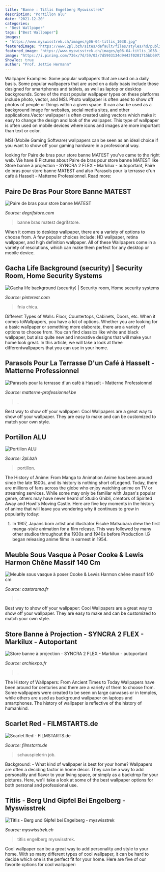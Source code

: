 ```yaml
---
title: "Banne : Titlis Engelberg Myswisstrek"
description: "Portillon alu"
date: "2021-12-20"
categories:
- "Best Wallpaper"
tags: ["Best Wallpaper"]
images:
- "https://www.myswisstrek.ch/images/g06-04-titlis_1038.jpg"
featuredImage: "https://www.2pl.bzh/sites/default/files/styles/hd/public/images/portillon-aluminium-ferronnerie-vert.jpg?itok=Ml2xtY-m"
featured_image: "https://www.myswisstrek.ch/images/g06-04-titlis_1038.jpg"
image: "https://i.pinimg.com/736x/7d/59/03/7d5903134d9443f0201715bb6973d44b.jpg"
ShowToc: true
author: "Prof. Jettie Hermann"
---
```



Wallpaper Examples: Some popular wallpapers that are used on a daily basis.
Some popular wallpapers that are used on a daily basis include those designed for smartphones and tablets, as well as laptop or desktop backgrounds. Some of the most popular wallpaper types on these platforms include photo, vector, and MSI. 
Photo wallpaper is often used to show off photos of people or things within a given space. It can also be used as a background image for websites, social media sites, and other applications.Vector wallpaper is often created using vectors which make it easy to change the design and look of the wallpaper. This type of wallpaper is often used on mobile devices where icons and images are more important than text or color. 

MSI (Mobile Gaming Software) wallpapers can be seen as an ideal choice if you want to show off your gaming hardware in a professional way.

	

		
looking for Paire de bras pour store banne MATEST you've came to the right web. We have 8 Pictures about Paire de bras pour store banne MATEST like Store banne à projection - SYNCRA 2 FLEX - Markilux - autoportant, Paire de bras pour store banne MATEST and also Parasols pour la terrasse d&#039;un café à Hasselt - Matterne Professionnel. Read more:
		
    
## Paire De Bras Pour Store Banne MATEST

<img loading=lazy src="https://www.degrifstore.com/piecesdetacheespourstoresetvolets/contents/media/l_griffe_droite_store_matest_ancien.jpg" onerror="this.onerror=null;this.src='https://tse4.mm.bing.net/th?id=OIP.tSR6BNilkYwS67Yzk4WoigHaFj&amp;pid=15.1';" alt="Paire de bras pour store banne MATEST">

_Source: degrifstore.com_

>banne bras matest degrifstore. 

	

When it comes to desktop wallpaper, there are a variety of options to choose from. A few popular choices include: HD wallpaper, retina wallpaper, and high definition wallpaper. All of these Wallpapers come in a variety of resolutions, which can make them perfect for any desktop or mobile device. 

    
## Gacha Life Background (security) | Security Room, Home Security Systems

<img loading=lazy src="https://i.pinimg.com/736x/7d/59/03/7d5903134d9443f0201715bb6973d44b.jpg" onerror="this.onerror=null;this.src='https://tse3.mm.bing.net/th?id=OIP.1dxRyn1_lHLhAU2ZoplXhAHaEJ&amp;pid=15.1';" alt="Gacha life background (security) | Security room, Home security systems">

_Source: pinterest.com_

>fnia chica. 

	

Different Types of Walls: Floor, Countertops, Cabinets, Doors, etc.
When it comes toWallpapers, you have a lot of options. Whether you are looking for a basic wallpaper or something more elaborate, there are a variety of options to choose from. You can find classics like white and black wallpaper, but also quite new and innovative designs that will make your home look great. In this article, we will take a look at three differentwallpapers that you can use in your home.

    
## Parasols Pour La Terrasse D&#039;un Café à Hasselt - Matterne Professionnel

<img loading=lazy src="https://www.matterne-professionnel.be/wp-content/uploads/2021/02/parasol-terrasse-horeca.jpg" onerror="this.onerror=null;this.src='https://tse2.mm.bing.net/th?id=OIP.QEZ9Tu5ZMAbGZbH7EM1dNgHaEK&amp;pid=15.1';" alt="Parasols pour la terrasse d&#039;un café à Hasselt - Matterne Professionnel">

_Source: matterne-professionnel.be_

>. 

	

Best way to show off your wallpaper:
Cool Wallpapers are a great way to show off your wallpaper. They are easy to make and can be customized to match your own style.

    
## Portillon ALU

<img loading=lazy src="https://www.2pl.bzh/sites/default/files/styles/hd/public/images/portillon-aluminium-ferronnerie-vert.jpg?itok=Ml2xtY-m" onerror="this.onerror=null;this.src='https://tse4.mm.bing.net/th?id=OIP.Bg9rQXRVCWJmWGFf0iDlJgHaJ4&amp;pid=15.1';" alt="Portillon ALU">

_Source: 2pl.bzh_

>portillon. 

	

The History of Anime: From Manga to Animation
Anime has been around since the late 1800s, and its history is nothing short ofLegend. Today, there are millions of fans across the globe who enjoy watching anime on TV or streaming services. While some may only be familiar with Japan's popular genre, others may have never heard of Studio Ghibli, creators of Spirited Away and Howl's Moving Castle. Here are five key moments in the history of anime that will leave you wondering why it continues to grow in popularity today:
1) In 1907, Japans born artist and illustrator Eisuke Matsubara drew the first manga-style animation for a film release. This was followed by many other studios throughout the 1930s and 1940s before Production I.G began releasing anime films in earnest in 1954.

    
## Meuble Sous Vasque à Poser Cooke &amp; Lewis Harmon Chêne Massif 140 Cm

<img loading=lazy src="https://media.castorama.fr/is/image/Castorama/meuble-sous-vasque-poser-cooke-lewis-harmon-ch-ne-massif-140-cm-plan-vasque-en-r-sine-noir~3454975980459_21i_FR_CF?$MOB_PREV$&amp;$width=768&amp;$height=768" onerror="this.onerror=null;this.src='https://tse3.mm.bing.net/th?id=OIP.lK-Fvi4y6PucKDxVS7d98wHaGe&amp;pid=15.1';" alt="Meuble sous vasque à poser Cooke &amp; Lewis Harmon chêne massif 140 cm">

_Source: castorama.fr_

>. 

	

Best way to show off your wallpaper:
Cool Wallpapers are a great way to show off your wallpaper. They are easy to make and can be customized to match your own style.

    
## Store Banne à Projection - SYNCRA 2 FLEX - Markilux - Autoportant

<img loading=lazy src="https://img.archiexpo.fr/images_ae/photo-g/149584-11836373.jpg" onerror="this.onerror=null;this.src='https://tse2.mm.bing.net/th?id=OIP.C52QRXluT3dTEL5I_Mp0LwHaEI&amp;pid=15.1';" alt="Store banne à projection - SYNCRA 2 FLEX - Markilux - autoportant">

_Source: archiexpo.fr_

>. 

	

The History of Wallpapers: From Ancient Times to Today
Wallpapers have been around for centuries and there are a variety of them to choose from. Some wallpapers were created to be seen on large canvases or in temples, while others are used as background wallpaper on laptops and smartphones. The history of wallpaper is reflective of the history of humankind.

    
## Scarlet Red - FILMSTARTS.de

<img loading=lazy src="https://de.web.img3.acsta.net/pictures/16/02/11/16/00/039107.jpg" onerror="this.onerror=null;this.src='https://tse4.mm.bing.net/th?id=OIP.1MrUo6UeFQtqqlbfujynwAAAAA&amp;pid=15.1';" alt="Scarlet Red - FILMSTARTS.de">

_Source: filmstarts.de_

>schauspielerin job. 

	

Background: - What kind of wallpaper is best for your home?
Wallpapers are often a deciding factor in home décor. They can be a way to add personality and flavor to your living space, or simply as a backdrop for your pictures. Here, we'll take a look at some of the best wallpaper options for both personal and professional use.

    
## Titlis - Berg Und Gipfel Bei Engelberg - Myswisstrek

<img loading=lazy src="https://www.myswisstrek.ch/images/g06-04-titlis_1038.jpg" onerror="this.onerror=null;this.src='https://tse3.mm.bing.net/th?id=OIP.3RSSpnMHh8k1BkEOZ71gNgHaE6&amp;pid=15.1';" alt="Titlis - Berg und Gipfel bei Engelberg - myswisstrek">

_Source: myswisstrek.ch_

>titlis engelberg myswisstrek. 

	

Cool wallpaper can be a great way to add personality and style to your home. With so many different types of cool wallpaper, it can be hard to decide which one is the perfect fit for your home. Here are five of our favorite options for cool wallpaper: 

